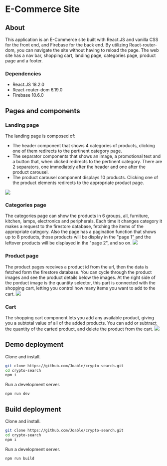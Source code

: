 # E-Commerce Site

## About

This application is an E-Commerce site built with React.JS and vanilla CSS for the front end, and Firebase for the back end. By utilizing React-router-dom, you can navigate the site without having to reload the page.
The web site has a nav bar, shopping cart, landing page, categories page, product page and a footer.

### Dependencies

- React.JS 18.2.0
- React-router-dom 6.19.0
- Firebase 10.6.0

## Pages and components

### Landing page

The landing page is composed of:

- The header component that shows 4 categories of products, clicking one of them redirects to the pertinent category page.
- The separator components that shows an image, a promotional text and a button that, when clicked redirects to the pertinent category. There are 2 separators, one immediately after the header and one after the product carousel.
- The product carousel component displays 10 products. Clicking one of the product elements redirects to the appropriate product page.

![](https://firebasestorage.googleapis.com/v0/b/e-commerce-fcdf9.appspot.com/o/ProjectImages%2FE-CommerceSite.png?alt=media&token=41089743-666f-4ead-91b5-095b48ed51ea)

### Categories page

The categories page can show the products in 6 groups, all, furniture, kitchen, lamps, electronics and peripherals. Each time it changes category it makes a request to the firestore database, fetching the items of the appropriate category.
Also the page has a pagination function that shows up to 8 products, those products will be display in the "page 1" and the leftover products will be displayed in the "page 2", and so on.
![](https://firebasestorage.googleapis.com/v0/b/e-commerce-fcdf9.appspot.com/o/ProjectImages%2FCategoriesFull.png?alt=media&token=b4f2a11e-6916-4ec8-b71a-ca026b445766)

### Product page

The product pages receives a product id from the url, then the data is fetched form the firestore database. You can cycle through the product images and see the product details below the images. At the right side of the porduct image is the quantity selector, this part is connected with the shopping cart, letting you control how many items you want to add to the cart.
![](https://firebasestorage.googleapis.com/v0/b/e-commerce-fcdf9.appspot.com/o/ProjectImages%2FProductFull2.png?alt=media&token=c3c46f06-75b0-4e0b-abdf-45bae6d80d6b)

### Cart

The shopping cart component lets you add any available product, giving you a subtotal value of all of the added products. You can add or subtract the quantity of the carted product, and delete the product from the cart.
![](https://firebasestorage.googleapis.com/v0/b/e-commerce-fcdf9.appspot.com/o/ProjectImages%2FCart.PNG?alt=media&token=84ce7de0-b429-4d25-9e52-4dc2f440e397)

## Demo deployment

Clone and install.

```bash
git clone https://github.com/Joable/crypto-search.git
cd crypto-search
npm i
```

Run a development server.

```bash
npm run dev
```

## Build deployment

Clone and install.

```bash
git clone https://github.com/Joable/crypto-search.git
cd crypto-search
npm i
```

Run a development server.

```bash
npm run build
```
